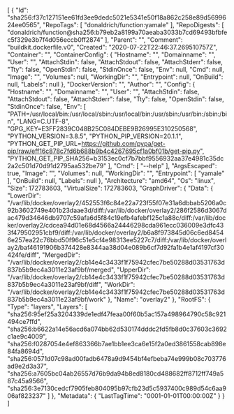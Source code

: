[
  {
    "Id": "sha256:f37c127151ee61fd3ee9dedc5021e5341e50f18a862c258e89d5699624ee0565",
    "RepoTags": [
      "donaldrich/function:yamale"
    ],
    "RepoDigests": [
      "donaldrich/function@sha256:b79eb2a8199a70aeaba3033b7cd69493bfbfec5f329e3b7f4d056eccb0ff2874"
    ],
    "Parent": "",
    "Comment": "buildkit.dockerfile.v0",
    "Created": "2020-07-22T22:46:37.269510757Z",
    "Container": "",
    "ContainerConfig": {
      "Hostname": "",
      "Domainname": "",
      "User": "",
      "AttachStdin": false,
      "AttachStdout": false,
      "AttachStderr": false,
      "Tty": false,
      "OpenStdin": false,
      "StdinOnce": false,
      "Env": null,
      "Cmd": null,
      "Image": "",
      "Volumes": null,
      "WorkingDir": "",
      "Entrypoint": null,
      "OnBuild": null,
      "Labels": null
    },
    "DockerVersion": "",
    "Author": "",
    "Config": {
      "Hostname": "",
      "Domainname": "",
      "User": "",
      "AttachStdin": false,
      "AttachStdout": false,
      "AttachStderr": false,
      "Tty": false,
      "OpenStdin": false,
      "StdinOnce": false,
      "Env": [
        "PATH=/usr/local/bin:/usr/local/sbin:/usr/local/bin:/usr/sbin:/usr/bin:/sbin:/bin",
        "LANG=C.UTF-8",
        "GPG_KEY=E3FF2839C048B25C084DEBE9B26995E310250568",
        "PYTHON_VERSION=3.8.5",
        "PYTHON_PIP_VERSION=20.1.1",
        "PYTHON_GET_PIP_URL=https://github.com/pypa/get-pip/raw/eff16c878c7fd6b688b9b4c4267695cf1a0bf01b/get-pip.py",
        "PYTHON_GET_PIP_SHA256=b3153ec0cf7b7bbf9556932aa37e4981c35dc2a2c501d70d91d2795aa532be79"
      ],
      "Cmd": [
        "--help"
      ],
      "ArgsEscaped": true,
      "Image": "",
      "Volumes": null,
      "WorkingDir": "",
      "Entrypoint": [
        "yamale"
      ],
      "OnBuild": null,
      "Labels": null
    },
    "Architecture": "amd64",
    "Os": "linux",
    "Size": 172783603,
    "VirtualSize": 172783603,
    "GraphDriver": {
      "Data": {
        "LowerDir": "/var/lib/docker/overlay2/452553f6c84e22a723f55f07e31a6dbbab5206a0c92b3602749e401b23daae3d/diff:/var/lib/docker/overlay2/286f2586d3067dac479d34646db9707c59afa6d5f84c19efb4afebf125c1a88c/diff:/var/lib/docker/overlay2/cdcea94d01e68d4566a24446298cda961ecc036009e3dfc433f479502951cbf9/diff:/var/lib/docker/overlay2/b6a8f973845d06c6ed84546e257ea22c76bbd50f96c51e5cf4e98313ee5227c7/diff:/var/lib/docker/overlay2/baf46191906b374428e8344aa38d04e089b6cf7d92fa1b4e1af4197cf30424fe/diff",
        "MergedDir": "/var/lib/docker/overlay2/cb14e4c3433f1f75942cfec7be50288d03531763d837b5b9ec4a3011e23af9bf/merged",
        "UpperDir": "/var/lib/docker/overlay2/cb14e4c3433f1f75942cfec7be50288d03531763d837b5b9ec4a3011e23af9bf/diff",
        "WorkDir": "/var/lib/docker/overlay2/cb14e4c3433f1f75942cfec7be50288d03531763d837b5b9ec4a3011e23af9bf/work"
      },
      "Name": "overlay2"
    },
    "RootFS": {
      "Type": "layers",
      "Layers": [
        "sha256:95ef25a3204339de1edf47feaa00f60b5ac157a498964790c58c921494ce7ffd",
        "sha256:b6622a14e56acd6a074bb62d530174dddc2fd5fb8d0c37603c3692c1ae9c4009",
        "sha256:f0287054e4ef863366b7ae1bb1ee3ca6e15f2a0ed3861558cab898e84fa8694d",
        "sha256:0571d07c98ad00fadb6478a9d9454bf4efbeba74e999b08c703776ad9e2d3a37",
        "sha256:a7605bc04ab26557d76b9da94b8ed8180cd488682ff8712ff749a587c45a9566",
        "sha256:3e7130cedcf7905feb804095b97cfb23d5c5937400c989d54c6aa906af823237"
      ]
    },
    "Metadata": {
      "LastTagTime": "0001-01-01T00:00:00Z"
    }
  }
]
